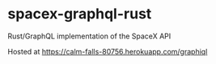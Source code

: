 # spacex-graphql-rust
Rust/GraphQL implementation of the SpaceX API

Hosted at https://calm-falls-80756.herokuapp.com/graphiql